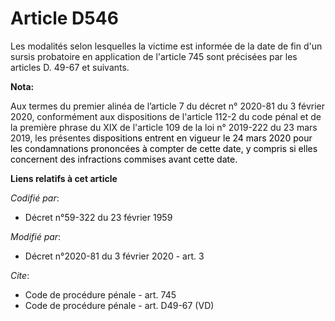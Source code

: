 # Article D546

Les modalités selon lesquelles la victime est informée de la date de fin d'un sursis probatoire en application de l'article
745 sont précisées par les articles D. 49-67 et suivants.

**Nota:**

Aux termes du premier alinéa de l’article 7 du décret n° 2020-81 du 3 février 2020, conformément aux dispositions de
l'article 112-2 du code pénal et de la première phrase du XIX de l'article 109 de la loi n° 2019-222 du 23 mars 2019, les
présentes 
  <font color="black">dispositions entrent en vigueur le 24 mars 2020 pour les condamnations prononcées à compter de cette
date, y compris si elles concernent des infractions commises avant cette date.</font>

**Liens relatifs à cet article**

_Codifié par_:

  - Décret n°59-322 du 23 février 1959

_Modifié par_:

  - Décret n°2020-81 du 3 février 2020 - art. 3

_Cite_:

  - Code de procédure pénale - art. 745
  - Code de procédure pénale - art. D49-67 (VD)
